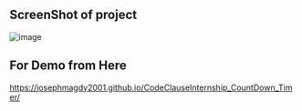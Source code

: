 ## ScreenShot of project 
![image](https://github.com/josephmagdy2001/CodeClauseInternship_CountDown_Timer/assets/116683350/6f41c101-d176-4326-8ed7-86d3a5b826fb)

## For Demo from Here 
https://josephmagdy2001.github.io/CodeClauseInternship_CountDown_Timer/
